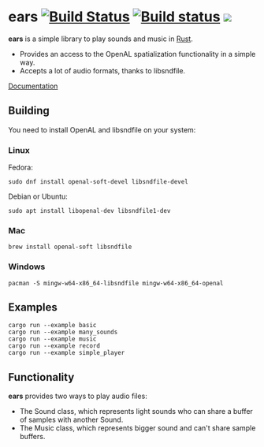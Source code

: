 # ears [![Build Status](https://travis-ci.org/jhasse/ears.svg?branch=master)](https://travis-ci.org/jhasse/ears) [![Build status](https://ci.appveyor.com/api/projects/status/7s7wo0m97x70f3w6?svg=true)](https://ci.appveyor.com/project/jhasse/ears) [![](http://meritbadge.herokuapp.com/ears)](https://crates.io/crates/ears)


__ears__ is a simple library to play sounds and music in [Rust](https://www.rust-lang.org).

* Provides an access to the OpenAL spatialization functionality in a simple way.
* Accepts a lot of audio formats, thanks to libsndfile.

[Documentation](http://bixense.com/ears/ears/)

## Building

You need to install OpenAL and libsndfile on your system:

### Linux

Fedora:

```
sudo dnf install openal-soft-devel libsndfile-devel
```

Debian or Ubuntu:

```
sudo apt install libopenal-dev libsndfile1-dev
```

### Mac

```
brew install openal-soft libsndfile
```

### Windows

```
pacman -S mingw-w64-x86_64-libsndfile mingw-w64-x86_64-openal
```

## Examples

```
cargo run --example basic
cargo run --example many_sounds
cargo run --example music
cargo run --example record
cargo run --example simple_player
```

## Functionality

__ears__ provides two ways to play audio files:

* The Sound class, which represents light sounds who can share a buffer of samples with another
  Sound.
* The Music class, which represents bigger sound and can't share sample buffers.
